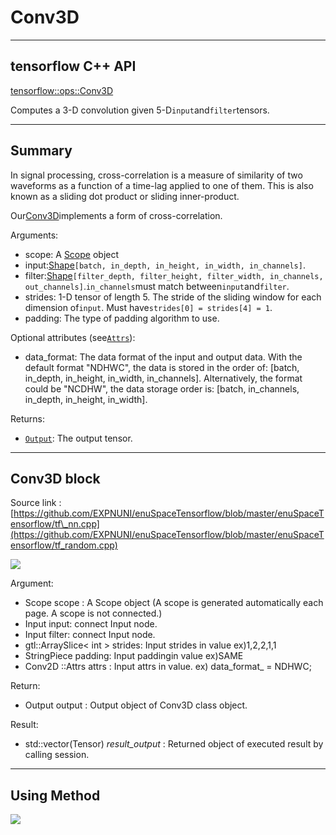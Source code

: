 # Conv3D

---

## tensorflow C++ API

[tensorflow::ops::Conv3D](https://www.tensorflow.org/api_docs/cc/class/tensorflow/ops/conv3-d)

Computes a 3-D convolution given 5-D`input`and`filter`tensors.

---

## Summary

In signal processing, cross-correlation is a measure of similarity of two waveforms as a function of a time-lag applied to one of them. This is also known as a sliding dot product or sliding inner-product.

Our[Conv3D](https://www.tensorflow.org/api_docs/cc/class/tensorflow/ops/conv3-d.html#classtensorflow_1_1ops_1_1_conv3_d)implements a form of cross-correlation.

Arguments:

* scope: A [Scope](https://www.tensorflow.org/api_docs/cc/class/tensorflow/scope.html#classtensorflow_1_1_scope) object
* input:[Shape](https://www.tensorflow.org/api_docs/cc/class/tensorflow/ops/shape.html#classtensorflow_1_1ops_1_1_shape)`[batch, in_depth, in_height, in_width, in_channels]`.
* filter:[Shape](https://www.tensorflow.org/api_docs/cc/class/tensorflow/ops/shape.html#classtensorflow_1_1ops_1_1_shape)`[filter_depth, filter_height, filter_width, in_channels, out_channels]`.`in_channels`must match between`input`and`filter`.
* strides: 1-D tensor of length 5. The stride of the sliding window for each dimension of`input`. Must have`strides[0] = strides[4] = 1`.
* padding: The type of padding algorithm to use.

Optional attributes \(see[`Attrs`](https://www.tensorflow.org/api_docs/cc/struct/tensorflow/ops/conv3-d/attrs.html#structtensorflow_1_1ops_1_1_conv3_d_1_1_attrs)\):

* data\_format: The data format of the input and output data. With the default format "NDHWC", the data is stored in the order of: \[batch, in\_depth, in\_height, in\_width, in\_channels\]. Alternatively, the format could be "NCDHW", the data storage order is: \[batch, in\_channels, in\_depth, in\_height, in\_width\].

Returns:

* [`Output`](https://www.tensorflow.org/api_docs/cc/class/tensorflow/output.html#classtensorflow_1_1_output): The output tensor.

---

## Conv3D block

Source link : [https://github.com/EXPNUNI/enuSpaceTensorflow/blob/master/enuSpaceTensorflow/tf\_nn.cpp](https://github.com/EXPNUNI/enuSpaceTensorflow/blob/master/enuSpaceTensorflow/tf_random.cpp)

![](/nn-ops/Conv3D1.jpg)

Argument:

* Scope scope : A Scope object \(A scope is generated automatically each page. A scope is not connected.\)
* Input input: connect  Input node.
* Input filter: connect  Input node.
* gtl::ArraySlice&lt; int &gt; strides: Input strides in value ex\)1,2,2,1,1
* StringPiece padding: Input paddingin value ex\)SAME
* Conv2D ::Attrs attrs : Input attrs in value. ex\) data\_format\_ = NDHWC;

Return:

* Output output : Output object of Conv3D class object.

Result:

* std::vector\(Tensor\) _result\_output_ : Returned object of executed result by calling session.

---

## Using Method

![](/nn-ops/Conv3D2.jpg)


